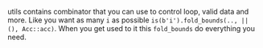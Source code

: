 utils contains combinator that you can use to control loop, valid data and more. Like you want as many `i` as possible `is(b'i').fold_bounds(.., || (), Acc::acc)`. When you get used to it this `fold_bounds` do everything you need.